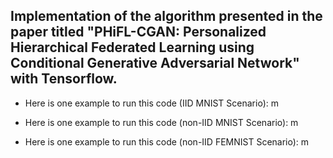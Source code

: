 Implementation of the algorithm presented in the paper titled "PHiFL-CGAN: Personalized Hierarchical Federated Learning using Conditional Generative Adversarial Network" with Tensorflow.
--
* Here is one example to run this code (IID MNIST Scenario):
    m

* Here is one example to run this code (non-IID MNIST Scenario):
    m

* Here is one example to run this code (non-IID FEMNIST Scenario):
    m
